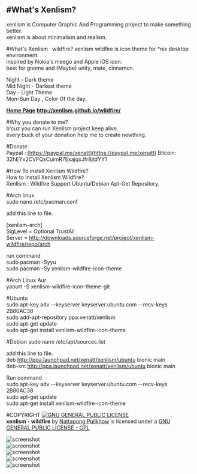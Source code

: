 #What's Xenlism?  
---  
xenlism is Computer Graphic And Programming project to make something better.   
xenlism is about minimalism and realism.   


#What's Xenlism : wildfire?
xenlism wildfire is icon theme for *nix desktop environment.     
inspired by Nokia's meego and Apple iOS icon.    
best for gnome and (Maybe) unity, mate, cinnamon.   

Night - Dark theme     
Mid Night - Darkest theme      
Day - Light Theme       
Mon-Sun Day , Color Of the day. 
  
**[Home Page](http://xenlism.github.io/wildfire/) http://xenlism.github.io/wildfire/**

#Why you donate to me?   
b'cuz you can run Xenlism project keep alive.   
every buck of your donation help me to create newthing.   

#Donate  
Paypal : [https://paypal.me/xenatt](https://paypal.me/xenatt) 
Bitcoin: 32hEYx2CVFQxCuimR7ExajqxJfr8jtdYY1    

#How To install Xenlism Wildfire?    
How to Install Xenlism Wildfire?      
Xenlism : Wildfire Support Ubuntu/Debian Apt-Get Repository.    

#Arch linux    
sudo nano /etc/pacman.conf   

add this line to file.    

[xenlism-arch]    
SigLevel = Optional TrustAll    
Server = http://downloads.sourceforge.net/project/xenlism-wildfire/repo/arch    
   
run command   
sudo pacman -Syyu   
sudo pacman -Sy xenlism-wildfire-icon-theme   
   
#Arch Linux Aur   
yaourt -S xenlism-wildfire-icon-theme-git   


#Ubuntu   
sudo apt-key adv --keyserver keyserver.ubuntu.com --recv-keys 2B80AC38   
sudo add-apt-repository ppa:xenatt/xenlism    
sudo apt-get update   
sudo apt-get install xenlism-wildfire-icon-theme    

#Debian
sudo nano /etc/apt/sources.list     

add this line to file.      
deb http://ppa.launchpad.net/xenatt/xenlism/ubuntu bionic main   
deb-src http://ppa.launchpad.net/xenatt/xenlism/ubuntu bionic main    

Run command    
sudo apt-key adv --keyserver keyserver.ubuntu.com --recv-keys 2B80AC38   
sudo apt-get update   
sudo apt-get install xenlism-wildfire-icon-theme   


#COPYRIGHT
[![GNU GENERAL PUBLIC LICENSE](http://www.gnu.org/graphics/gplv3-127x51.png)](https://www.gnu.org/licenses/gpl.txt/)    
**xenlism - wildfire** by [Nattapong Pullkhow](https://plus.google.com/+NattapongPullkhow/) is licensed under a [GNU GENERAL PUBLIC LICENSE - GPL](https://www.gnu.org/licenses/gpl.txt)


![screenshot](https://raw.githubusercontent.com/xenlism/wildfire/master/Screenshot/Screenshot%20from%202015-08-30%2009_08_59.png)   
![screenshot](https://raw.githubusercontent.com/xenlism/wildfire/master/Screenshot/Screenshot%20from%202015-08-30%2009_09_02.png)    
![screenshot](https://raw.githubusercontent.com/xenlism/wildfire/master/Screenshot/Screenshot%20from%202015-08-30%2009_09_05.png)    
![screenshot](https://raw.githubusercontent.com/xenlism/wildfire/master/Screenshot/Screenshot%20from%202015-09-01%2000_28_12.png)    
![screenshot](https://raw.githubusercontent.com/xenlism/wildfire/master/Screenshot/Screenshot%20from%202015-09-01%2000_29_20.png)    
